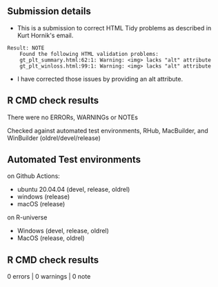 ## Submission details

- This is a submission to correct HTML Tidy problems as described in Kurt Hornik's email.

```
Result: NOTE
    Found the following HTML validation problems:
    gt_plt_summary.html:62:1: Warning: <img> lacks "alt" attribute
    gt_plt_winloss.html:99:1: Warning: <img> lacks "alt" attribute
```

- I have corrected those issues by providing an alt attribute.

## R CMD check results

There were no ERRORs, WARNINGs or NOTEs

Checked against automated test environments, RHub, MacBuilder, and WinBuilder (oldrel/devel/release)

## Automated Test environments

on Github Actions:
* ubuntu 20.04.04 (devel, release, oldrel)
* windows (release)
* macOS (release)

on R-universe
* Windows (devel, release, oldrel)
* MacOS (release, oldrel)

## R CMD check results

0 errors | 0 warnings | 0 note
